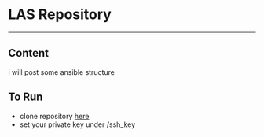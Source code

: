 # LAS Repository
---
## Content

i will post some ansible structure

## To Run 

* clone repository [here](https://github.com/carnivuth/LAS.git)
* set your private key under /ssh_key
